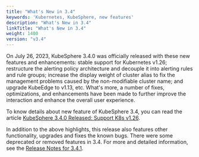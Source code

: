 ```yaml
---
title: "What's New in 3.4"
keywords: 'Kubernetes, KubeSphere, new features'
description: "What's New in 3.4"
linkTitle: "What's New in 3.4"
weight: 1400
version: "v3.4"
---
```


On July 26, 2023, KubeSphere 3.4.0 was officially released with these new features and enhancements: stable support for Kubernetes v1.26; restructure the alerting policy architecture and decouple it into alerting rules and rule groups; increase the display weight of cluster alias to fix the management problems caused by the non-modifiable cluster name; and upgrade KubeEdge to v1.13, etc. What's more, a number of fixes, optimizations, and enhancements have been made to further improve the interaction and enhance the overall user experience.

To know details about new feature of KubeSphere 3.4, you can read the article [KubeSphere 3.4.0 Released: Support K8s v1.26](../../../../news/kubesphere-3.4.0-ga-announcement/).

In addition to the above highlights, this release also features other functionality, upgrades and fixes the known bugs. There were some deprecated or removed features in 3.4. For more and detailed information, see the [Release Notes for 3.4.1](../../../v3.4/release/release-v341/).